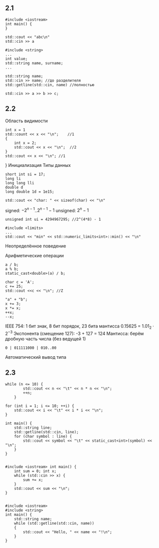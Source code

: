 ## 2.1 
	#include <iostream>
	int main() {
	}

	std::cout << "abc\n"
	std::cin >> a

	#include <string>
	...
	int value;
	std::string name, surname;
	...

	std::string name;
	std::cin >> name; //до разделителя
	std::getline(std::cin, name) //полностью

	std::cin >> a >> b >> c;
## 2.2
Область видимости

	int x = 1
	std::count << x << "\n";    //1
	{
		int x = 2;                   
		std::cout << x << "\n";  //2
	}
	std::cout << x << "\n";	//1
}
Инициализация
Типы данных

	short int si = 17;
	long li
	long long lli
	double d
	long double 1d = 1e15;

	std::cout << "char: " << sizeof(char) << "\n"

signed: $-2^{n-1}$..$2^{n-1}-1$ 
unsigned: $2^{n}-1$ 

	unsigned int ui = 4294967295; //2^(4*8) - 1

	#include <limits>
	...
	std::cout << "min" << std::numeric_limits<int>::min() << "\n"

Неопределённое поведение

Арифметические операции

	a / b;
	a % b;
	static_cast<double>(a) / b;

	char c = 'A';
	c += 25;
	std::cout <<c << "\n"; //Z

	"a" + "b";
	x += 3;
	x *= x;
	++x;
	--x;

IEEE 754: 1 бит знак, 8 бит порядок, 23 бита мантисса
0.15625 = $1.01_2 \cdot 2^{-3}$
Экспонента (смещение 127): -3 + 127 = 124
Мантисса: берём дробную часть числа (без ведущей 1)

	0 | 011111000 | 010..00

Автоматический вывод типа

## 2.3
	while (n <= 10) {
	        std::cout << n << "\t" << n * n << "\n";
	        ++n;
	    }

	for (int i = 1; i <= 10; ++i) {
        std::cout << i << "\t" << i * i << "\n";
    }

	int main() {
	    std::string line;
	    std::getline(std::cin, line);
	    for (char symbol : line) {
	        std::cout << symbol << "\t" << static_cast<int>(symbol) << "\n";
	    }
	}


	#include <iostream> int main() { 
		int sum = 0; int x; 
		while (std::cin >> x) { 
			sum += x; 
		} 
		std::cout << sum << "\n"; 
	}


	#include <iostream> 
	#include <string> 
	int main() { 
		std::string name; 
		while (std::getline(std::cin, name)) 
		{ 
			std::cout << "Hello, " << name << "!\n"; 
		} 
	}